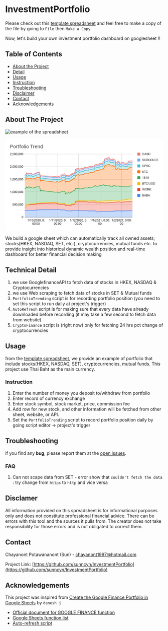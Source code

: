 # InvestmentPortfolio
Please check out this [template spreadsheet](https://docs.google.com/spreadsheets/d/1w3R4SSCoHAxi5tc2f4QI8hnFmzJQpaBJSzW_MJ-WYmI/edit?usp=sharing)
and feel free to make a copy of the file by going to `File` then `Make a Copy` 

Now, let's build your own investment portfolio dashboard on googlesheet !! 

<!-- TABLE OF CONTENTS -->
## Table of Contents

* [About the Project](#about-the-project)
* [Detail](#detail)
* [Usage](#usage)
* [Instruction](#instruction)
* [Troubleshooting](#troubleshooting)
* [Disclaimer](#disclaimer) 
* [Contact](#contact)
* [Acknowledgements](#acknowledgements)



<!-- ABOUT THE PROJECT -->
## About The Project

![example of the spreadsheet](overview_screenshot.png)

![example of portfolio tracker](PortfolioTrend.png)

We build a google sheet which can automatically track all owned assets; stocks(HKEX, NASDAQ, SET, etc.), cryptocurrencies, mutual funds etc. to provide insight into historical dynamic wealth position and real-time dashboard for better financial decision making

<!-- DETAIL -->
## Technical Detail

1. we use GooglefinanceAPI to fetch data of stocks in HKEX, NASDAQ & Cryptocurrencies
2. we use Web scraping to fetch data of stocks in SET & Mutual funds
3. `PortfolioTrending` script is for recording portfolio position (you need to set this script to run daily at project's trigger)
4. `AutoRefresh` script is for making sure that every data have already downloaded before recording (it may take a few second to fetch data from website)
5. `CryptoFinance` script is (right now) only for fetching 24 hrs pct change of cryptocurrencies 

<!-- USAGE EXAMPLES -->
## Usage

from the [template spreadsheet](https://docs.google.com/spreadsheets/d/1w3R4SSCoHAxi5tc2f4QI8hnFmzJQpaBJSzW_MJ-WYmI/edit?usp=sharing), we provide an example of portfolio that include stocks(HKEX, NASDAQ, SET), cryptocurrencies, mutual funds. This project use Thai Baht as the main currency.

### Instruction

1. Enter the number of money you deposit to/withdraw from portfolio
2. Enter record of currency exchange 
3. Enter stock symbol, stock market, price, commission fee
4. Add row for new stock, and other information will be fetched from other sheet, website, or API.
5. Set the `PortfolioTrending` script to record portfolio position daily by going script editor -> project's trigger


<!-- Troubleshooting -->
## Troubleshooting
if you find any **bug**, please report them at the [open issues](https://github.com/sunncyn/InvestmentPortfolio/issues).
### FAQ

1. Can not scape data from SET - error show that `couldn't fetch the data` : try change from `https` to `http` and vice versa

<!-- Disclaimer -->
## Disclamer
All information provided on this spreadsheet is for informational purposes only and does not constitute professional financial advice. There can be errors with this tool and the sources it pulls from. The creator does not take responsibility for those errors and is not obligated to correct them.

<!-- CONTACT -->
## Contact

Chayanont Potawananont (Sun) - chayanont1997@hotmail.com

Project Link: [https://github.com/sunncyn/InvestmentPortfolio](https://github.com/sunncyn/InvestmentPortfolio)

<!-- ACKNOWLEDGEMENTS -->
## Acknowledgements
This project was inspired from [Create the Google Finance Portfolio in Google Sheets](https://www.youtube.com/watch?v=mZi5Oe7Vsfg&t=205s) by `danesh j`
* [Official document for GOOGLE FINANCE function](https://support.google.com/docs/answer/3093281?hl=en)
* [Google Sheets function list](https://support.google.com/docs/table/25273?hl=en)
* [Auto-refresh script](https://stackoverflow.com/questions/33872967/periodically-refresh-importxml-spreadsheet-function)



<!-- MARKDOWN LINKS & IMAGES -->
<!-- https://www.markdownguide.org/basic-syntax/#reference-style-links -->
[product-screenshot]: images/screenshot.png

